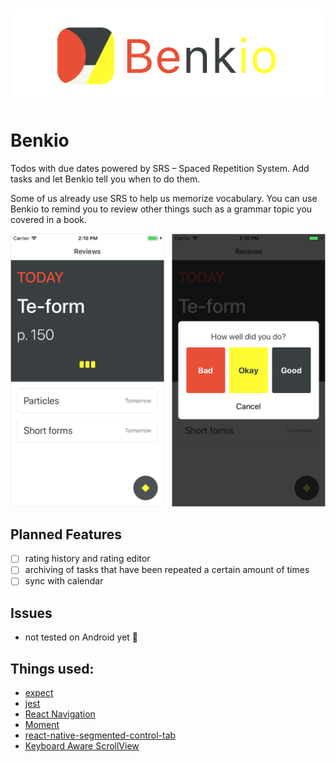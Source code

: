 <h3 align="center">
  <img src="/assets/banner.png" alt="Benkio icon" />
</h3>

# Benkio
Todos with due dates powered by SRS – Spaced Repetition System. Add tasks and let Benkio tell you when to do them.

Some of us already use SRS to help us memorize vocabulary. You can use Benkio to remind you to review other things such as a grammar topic you covered in a book.


<img src="/assets/screenshots.png" alt="screenshots" />


## Planned Features
- [ ] rating history and rating editor
- [ ] archiving of tasks that have been repeated a certain amount of times
- [ ] sync with calendar

## Issues
- not tested on Android yet 🤷‍

## Things used:
- [expect](https://github.com/mjackson/expect)
- [jest](https://github.com/facebook/jest)
- [React Navigation](https://github.com/react-community/react-navigation)
- [Moment](http://momentjs.com)
- [react-native-segmented-control-tab](https://github.com/kirankalyan5/react-native-segmented-control-tab)
- [Keyboard Aware ScrollView](https://github.com/SudoPlz/react-native-keyboard-aware-scrollview)
